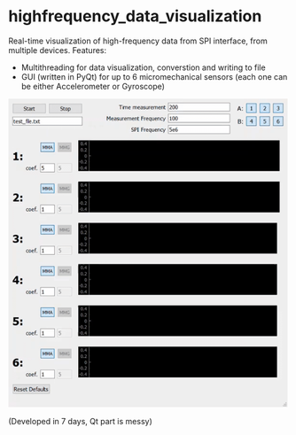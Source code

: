 # highfrequency_data_visualization
Real-time visualization of high-frequency data from SPI interface, from multiple devices.
Features:
- Multithreading for data visualization, converstion and writing to file
- GUI (written in PyQt) for up to 6 micromechanical sensors (each one can be either Accelerometer or Gyroscope)

![](readme/recording.gif)

(Developed in 7 days, Qt part is messy)
